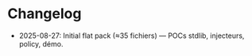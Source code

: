 # Changelog
- 2025-08-27: Initial flat pack (≈35 fichiers) — POCs stdlib, injecteurs, policy, démo.
